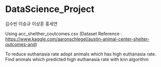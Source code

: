 # DataScience_Project
김수빈 이승규
이상훈 홍세연

Using acc_shelther_coutcomes.csv
(Dataset Reference : https://www.kaggle.com/aaronschlegel/austin-animal-center-shelter-outcomes-and)

To reduce euthanasia rate adopt animals which has high euthanasia rate.
Find animals which predicted high euthanasia rate with knn algorithm
